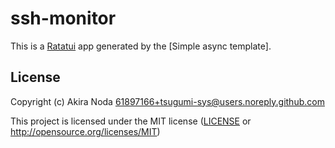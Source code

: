 # ssh-monitor

This is a [Ratatui] app generated by the [Simple async template].

[Ratatui]: https://ratatui.rs
[Simple Template]: https://github.com/ratatui/templates/tree/main/simple-async

## License

Copyright (c) Akira Noda <61897166+tsugumi-sys@users.noreply.github.com>

This project is licensed under the MIT license ([LICENSE] or <http://opensource.org/licenses/MIT>)

[LICENSE]: ./LICENSE
